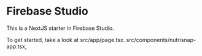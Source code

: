 # Firebase Studio

This is a NextJS starter in Firebase Studio.

To get started, take a look at src/app/page.tsx.
src/components/nutrisnap-app.tsx,